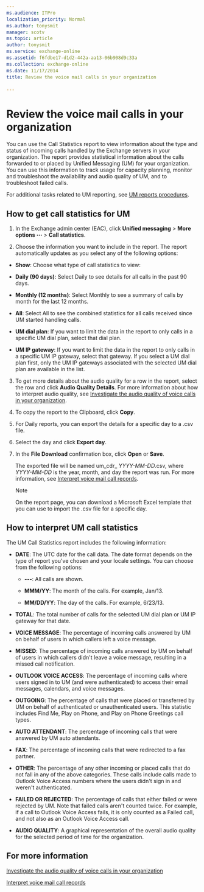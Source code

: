```yaml
---
ms.audience: ITPro
localization_priority: Normal
ms.author: tonysmit
manager: scotv
ms.topic: article
author: tonysmit
ms.service: exchange-online
ms.assetid: f6fdbe17-d1d2-442a-aa13-06b908d9c33a
ms.collection: exchange-online
ms.date: 11/17/2014
title: Review the voice mail calls in your organization

---
```


# Review the voice mail calls in your organization
You can use the Call Statistics report to view information about the type and status of incoming calls handled by the Exchange servers in your organization. The report provides statistical information about the calls forwarded to or placed by Unified Messaging (UM) for your organization. You can use this information to track usage for capacity planning, monitor and troubleshoot the availability and audio quality of UM, and to troubleshoot failed calls.

For additional tasks related to UM reporting, see [UM reports procedures](um-reports-procedures.md).

## How to get call statistics for UM

1. In the Exchange admin center (EAC), click **Unified messaging** \> **More options** ![More Options Icon](../../media/ITPro_EAC_MoreOptionsIcon.gif) \> **Call statistics**.

2. Choose the information you want to include in the report. The report automatically updates as you select any of the following options:

  - **Show**: Choose what type of call statistics to view:

  - **Daily (90 days)**: Select Daily to see details for all calls in the past 90 days.

  - **Monthly (12 months)**: Select Monthly to see a summary of calls by month for the last 12 months.

  - **All**: Select All to see the combined statistics for all calls received since UM started handling calls.

  - **UM dial plan**: If you want to limit the data in the report to only calls in a specific UM dial plan, select that dial plan.

  - **UM IP gateway**: If you want to limit the data in the report to only calls in a specific UM IP gateway, select that gateway. If you select a UM dial plan first, only the UM IP gateways associated with the selected UM dial plan are available in the list.

3. To get more details about the audio quality for a row in the report, select the row and click **Audio Quality Details**. For more information about how to interpret audio quality, see [Investigate the audio quality of voice calls in your organization](audio-quality-of-voice-calls-in-organization.md).

4. To copy the report to the Clipboard, click **Copy**.

5. For Daily reports, you can export the details for a specific day to a .csv file.

1. Select the day and click **Export day**.

2. In the **File Download** confirmation box, click **Open** or **Save**.

    The exported file will be named um_cdr_ _YYYY-MM-DD_.csv, where _YYYY-MM-DD_ is the year, month, and day the report was run. For more information, see [Interpret voice mail call records](interpret-voice-mail-call-records.md).

    > [!NOTE]
    > On the report page, you can download a Microsoft Excel template that you can use to import the .csv file for a specific day.

## How to interpret UM call statistics

The UM Call Statistics report includes the following information:

- **DATE**: The UTC date for the call data. The date format depends on the type of report you've chosen and your locale settings. You can choose from the following options:

  - **---**: All calls are shown.

  - **MMM/YY**: The month of the calls. For example, Jan/13.

  - **MM/DD/YY**: The day of the calls. For example, 6/23/13.

- **TOTAL**: The total number of calls for the selected UM dial plan or UM IP gateway for that date.

- **VOICE MESSAGE**: The percentage of incoming calls answered by UM on behalf of users in which callers left a voice message.

- **MISSED**: The percentage of incoming calls answered by UM on behalf of users in which callers didn't leave a voice message, resulting in a missed call notification.

- **OUTLOOK VOICE ACCESS**: The percentage of incoming calls where users signed in to UM (and were authenticated) to access their email messages, calendars, and voice messages.

- **OUTGOING**: The percentage of calls that were placed or transferred by UM on behalf of authenticated or unauthenticated users. This statistic includes Find Me, Play on Phone, and Play on Phone Greetings call types.

- **AUTO ATTENDANT**: The percentage of incoming calls that were answered by UM auto attendants.

- **FAX**: The percentage of incoming calls that were redirected to a fax partner.

- **OTHER**: The percentage of any other incoming or placed calls that do not fall in any of the above categories. These calls include calls made to Outlook Voice Access numbers where the users didn't sign in and weren't authenticated.

- **FAILED OR REJECTED**: The percentage of calls that either failed or were rejected by UM. Note that failed calls aren't counted twice. For example, if a call to Outlook Voice Access fails, it is only counted as a Failed call, and not also as an Outlook Voice Access call.

- **AUDIO QUALITY**: A graphical representation of the overall audio quality for the selected period of time for the organization.

## For more information

[Investigate the audio quality of voice calls in your organization](audio-quality-of-voice-calls-in-organization.md)

[Interpret voice mail call records](interpret-voice-mail-call-records.md)
